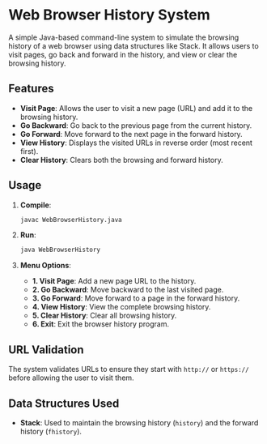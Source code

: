 # Web Browser History System

A simple Java-based command-line system to simulate the browsing history of a web browser using data structures like Stack. It allows users to visit pages, go back and forward in the history, and view or clear the browsing history.

## Features

- **Visit Page**: Allows the user to visit a new page (URL) and add it to the browsing history.
- **Go Backward**: Go back to the previous page from the current history.
- **Go Forward**: Move forward to the next page in the forward history.
- **View History**: Displays the visited URLs in reverse order (most recent first).
- **Clear History**: Clears both the browsing and forward history.

## Usage

1. **Compile**: 
    ```bash
    javac WebBrowserHistory.java
    ```

2. **Run**:
    ```bash
    java WebBrowserHistory
    ```

3. **Menu Options**:
    - **1. Visit Page**: Add a new page URL to the history.
    - **2. Go Backward**: Move backward to the last visited page.
    - **3. Go Forward**: Move forward to a page in the forward history.
    - **4. View History**: View the complete browsing history.
    - **5. Clear History**: Clear all browsing history.
    - **6. Exit**: Exit the browser history program.

## URL Validation

The system validates URLs to ensure they start with `http://` or `https://` before allowing the user to visit them.

## Data Structures Used

- **Stack**: Used to maintain the browsing history (`history`) and the forward history (`fhistory`).
